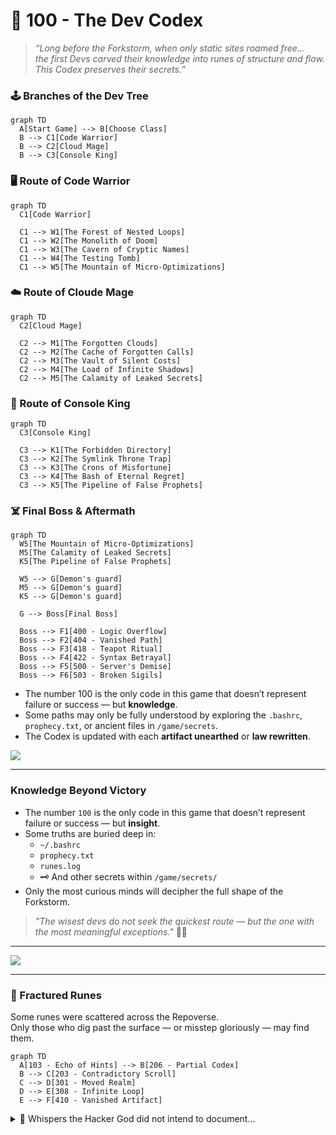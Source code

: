 # 📜 100 - The Dev Codex

> _“Long before the Forkstorm, when only static sites roamed free…  
> the first Devs carved their knowledge into runes of structure and flow.  
> This Codex preserves their secrets.”_

### 🕹️ Branches of the Dev Tree
```mermaid
graph TD
  A[Start Game] --> B[Choose Class]
  B --> C1[Code Warrior]
  B --> C2[Cloud Mage]
  B --> C3[Console King]
```

### 🖥️ Route of Code Warrior

```mermaid
graph TD
  C1[Code Warrior]

  C1 --> W1[The Forest of Nested Loops]
  C1 --> W2[The Monolith of Doom]
  C1 --> W3[The Cavern of Cryptic Names]
  C1 --> W4[The Testing Tomb]
  C1 --> W5[The Mountain of Micro-Optimizations]
```

### ☁️ Route of Cloude Mage

```mermaid
graph TD
  C2[Cloud Mage]

  C2 --> M1[The Forgotten Clouds]
  C2 --> M2[The Cache of Forgotten Calls]
  C2 --> M3[The Vault of Silent Costs]
  C2 --> M4[The Load of Infinite Shadows]
  C2 --> M5[The Calamity of Leaked Secrets]
```

### 👑 Route of Console King

```mermaid
graph TD
  C3[Console King]

  C3 --> K1[The Forbidden Directory]
  C3 --> K2[The Symlink Throne Trap]
  C3 --> K3[The Crons of Misfortune]
  C3 --> K4[The Bash of Eternal Regret]
  C3 --> K5[The Pipeline of False Prophets]
```

### ☠️ Final Boss & Aftermath

```mermaid
graph TD
  W5[The Mountain of Micro-Optimizations]
  M5[The Calamity of Leaked Secrets]
  K5[The Pipeline of False Prophets]

  W5 --> G[Demon's guard]
  M5 --> G[Demon's guard]
  K5 --> G[Demon's guard]

  G --> Boss[Final Boss]

  Boss --> F1[400 - Logic Overflow]
  Boss --> F2[404 - Vanished Path]
  Boss --> F3[418 - Teapot Ritual]
  Boss --> F4[422 - Syntax Betrayal]
  Boss --> F5[500 - Server's Demise]
  Boss --> F6[503 - Broken Sigils]
```

<!--
### 🏰 Final

```mermaid
graph TD
  Boss[Final Boss]
  Boss -> F7[200 - Deceptive Path]
  Boss -> F8[202 - The True Ending]
```
-->

- The number 100 is the only code in this game that doesn’t represent failure or success — but **knowledge**.
- Some paths may only be fully understood by exploring the `.bashrc`, `prophecy.txt`, or ancient files in `/game/secrets`.
- The Codex is updated with each **artifact unearthed** or **law rewritten**.   

<a href="../boss-cutscene.md">
  <img src="https://img.shields.io/badge/See%20Changes%20log-green?style=for-the-badge" />
</a>

---

### Knowledge Beyond Victory

- The number `100` is the only code in this game that doesn’t represent failure or success — but **insight**.
- Some truths are buried deep in:
  - `~/.bashrc`
  - `prophecy.txt`
  - `runes.log`
  - 🗝️ And other secrets within `/game/secrets/`
- Only the most curious minds will decipher the full shape of the Forkstorm.

> _"The wisest devs do not seek the quickest route — but the one with the most meaningful exceptions."_ 🧙‍♂️

---

<a href="../boss-cutscene.md">
  <img src="https://img.shields.io/badge/Return%20to%20the%20Quest-slategray?style=for-the-badge" />
</a>

---

### 🧩 Fractured Runes

Some runes were scattered across the Repoverse.  
Only those who dig past the surface — or misstep gloriously — may find them.

```mermaid
graph TD
  A[103 - Echo of Hints] --> B[206 - Partial Codex]
  B --> C[203 - Contradictory Scroll]
  C --> D[301 - Moved Realm]
  D --> E[308 - Infinite Loop]
  E --> F[410 - Vanished Artifact]
```

<details> <summary>📜 Whispers the Hacker God did not intend to document...</summary>

- [102 - Processing Rite](./102.md)
- [401 - Unauthorized Spell](./401.md)
- [410 - The Gone Mirror](./410.md)
- [429 - Too Many Pings](./429.md)
- [502 - Broken Gateway](./502.md)
- [507 - Insufficient Dev Runes](./507.md)
- [511 - Forbidden Configs](./511.md)

</details>
